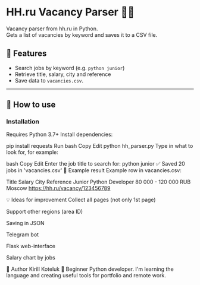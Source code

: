 
# HH.ru Vacancy Parser 🧠💼

Vacancy parser from hh.ru in Python.  
Gets a list of vacancies by keyword and saves it to a CSV file.

## 📌 Features

- Search jobs by keyword (e.g. `python junior`)
- Retrieve title, salary, city and reference
- Save data to `vacancies.csv`.

---

## 🚀 How to use

### Installation

Requires Python 3.7+ 
Install dependencies:

pip install requests
Run
bash
Copy
Edit
python hh_parser.py
Type in what to look for, for example:

bash
Copy
Edit
Enter the job title to search for: python junior
✅ Saved 20 jobs in 'vacancies.csv'
📝 Example result
Example row in vacancies.csv:

Title Salary City Reference
Junior Python Developer 80 000 - 120 000 RUB Moscow https://hh.ru/vacancy/123456789

💡 Ideas for improvement
Collect all pages (not only 1st page)

Support other regions (area ID)

Saving in JSON

Telegram bot

Flask web-interface

Salary chart by jobs

👤 Author
Kirill Koteluk
🎯 Beginner Python developer. I'm learning the language and creating useful tools for portfolio and remote work.